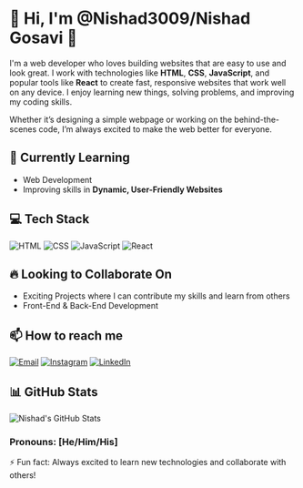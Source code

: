 # 👋 Hi, I'm @Nishad3009/Nishad Gosavi 👀
I'm a web developer who loves building websites that are easy to use and look great. I work with technologies like **HTML**, **CSS**, **JavaScript**, and popular tools like **React** to create fast, responsive websites that work well on any device. I enjoy learning new things, solving problems, and improving my coding skills.

Whether it’s designing a simple webpage or working on the behind-the-scenes code, I’m always excited to make the web better for everyone.

## 🌱 Currently Learning
- Web Development
- Improving skills in **Dynamic, User-Friendly Websites**

## 💻 Tech Stack
![HTML](https://img.shields.io/badge/HTML-orange?style=flat&logo=html5)
![CSS](https://img.shields.io/badge/CSS-blue?style=flat&logo=css3)
![JavaScript](https://img.shields.io/badge/JavaScript-yellow?style=flat&logo=javascript)
![React](https://img.shields.io/badge/React-blue?style=flat&logo=react)

## 🔥 Looking to Collaborate On
- Exciting Projects where I can contribute my skills and learn from others
- Front-End & Back-End Development

## 📫 How to reach me
[![Email](https://img.shields.io/badge/-Email-red?style=flat&logo=gmail&logoColor=white)](mailto:nishadgosavi72@gmail.com)
[![Instagram](https://img.shields.io/badge/-Instagram-purple?style=flat&logo=instagram)](https://www.instagram.com/_nishad_676?utm_source=qr)
[![LinkedIn](https://img.shields.io/badge/-LinkedIn-blue?style=flat&logo=linkedin)](https://www.linkedin.com/in/nishad-gosavi-7516812a2)

## 📊 GitHub Stats
![Nishad's GitHub Stats](https://github-readme-stats.vercel.app/api?username=Nishad3009&show_icons=true&theme=dark)

### Pronouns: [He/Him/His]
⚡ Fun fact: Always excited to learn new technologies and collaborate with others!
